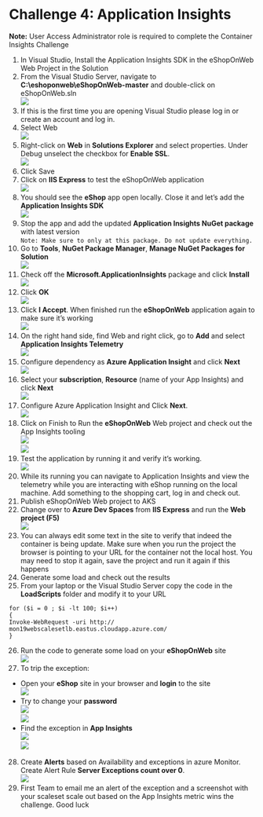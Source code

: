 # Challenge 4: Application Insights 

**Note:** User Access Administrator role is required to complete the Container Insights Challenge<br/>
1. In Visual Studio, Install the Application Insights SDK in the eShopOnWeb Web Project in the Solution<br/>
2. From the Visual Studio Server, navigate to **C:\eshoponweb\eShopOnWeb-master** and double-click on eShopOnWeb.sln<br/>
<img src="images/vs.jpg"/><br/>
3. If this is the first time you are opening Visual Studio please log in or create an account and log in.<br/>
4. Select Web<br/>
<img src="images/vs1.jpg"/><br/>
5. Right-click on **Web** in **Solutions Explorer** and select properties. Under Debug unselect the checkbox for **Enable SSL**.<br/>
 <img src="images/vs3.jpg"/><br/>
6. Click Save<br/>
7. Click on **IIS Express** to test the eShopOnWeb application<br/>
<img src="images/vs21.jpg"/><br/>
8. You should see the **eShop** app open locally. Close it and let’s add the **Application Insights SDK**<br/>
<img src="images/vs4.jpg"/><br/>
9. Stop the app and add the updated **Application Insights NuGet package** with latest version<br/>
``
Note: Make sure to only at this package. Do not update everything.
``
10. Go to **Tools**, **NuGet Package Manager**, **Manage NuGet Packages for Solution**<br/>
<img src="images/vs12.jpg"/><br/>
11. Check off the **Microsoft.ApplicationInsights** package and click **Install**<br/>
<img src="images/vs13.jpg"/><br/>
12. Click **OK**<br/>
<img src="images/vs131.jpg"/><br/>
13. Click **I Accept**. When finished run the **eShopOnWeb** application again to make sure it’s working<br/>
<img src="images/vs132.jpg"/><br/>
14. On the right hand side, find Web and right click, go to **Add** and select **Application Insights Telemetry**<br/>
<img src="images/vs5.jpg"/><br/>
15. Configure dependency as **Azure Application Insight** and click **Next**<br/>
<img src="images/vs61.jpg"/><br/>
16. Select your **subscription**, **Resource** (name of your App Insights) and click **Next**<br/>
<img src="images/vs71.jpg"/><br/>
17. Configure Azure Application Insight and Click **Next**.<br/>
<img src="images/vs81.jpg"/><br/>
18. Click on Finish to Run the **eShopOnWeb** Web project and check out the App Insights tooling<br/>
<img src="images/91.jpg"/><br/>
<img src="images/101.jpg"/><br/>
19. Test the application by running it and verify it’s working.<br/>
<img src="images/111.jpg"/><br/>
20. While its running you can navigate to Application Insights and view the telemetry while you are interacting with eShop running on the local machine. Add something to the shopping cart, log in and check out.<br/>
21. Publish eShopOnWeb Web project to AKS<br/>
22. Change over to **Azure Dev Spaces** from **IIS Express** and run the **Web project (F5)**<br/>
<img src="images/1.jpg"/><br/>
23. You can always edit some text in the site to verify that indeed the container is being update. Make sure when you run the project the browser is pointing to your URL for the container not the local host. You may need to stop it again, save the project and run it again if this happens<br/>
24. Generate some load and check out the results<br/>
25. From your laptop or the Visual Studio Server copy the code in the **LoadScripts** folder and modify it to your URL<br/>
```
for ($i = 0 ; $i -lt 100; $i++)
{
Invoke-WebRequest -uri http:// mon19webscalesetlb.eastus.cloudapp.azure.com/
}
```
26. Run the code to generate some load on your **eShopOnWeb** site<br/>
<img src="images/vs16.jpg"/><br/>
27. To trip the exception:
* Open your **eShop** site in your browser and **login** to the site<br/>
<img src="images/vs17.jpg"/><br/>
* Try to change your **password**<br/>
<img src="images/vs18.jpg"/><br/>
<img src="images/vs19.jpg"/><br/>
* Find the exception in **App Insights**<br/>
<img src="images/vs20.jpg"/><br/>
<img src="images/vs21.jpg"/><br/>
28. Create **Alerts** based on Availability and exceptions in azure Monitor.<br/>
Create Alert Rule **Server Exceptions count over 0**.<br/>
<img src="images/vs22.jpg"/><br/>
29. First Team to email me an alert of the exception and a screenshot with your scaleset scale out based on the App Insights metric wins the challenge. Good luck
